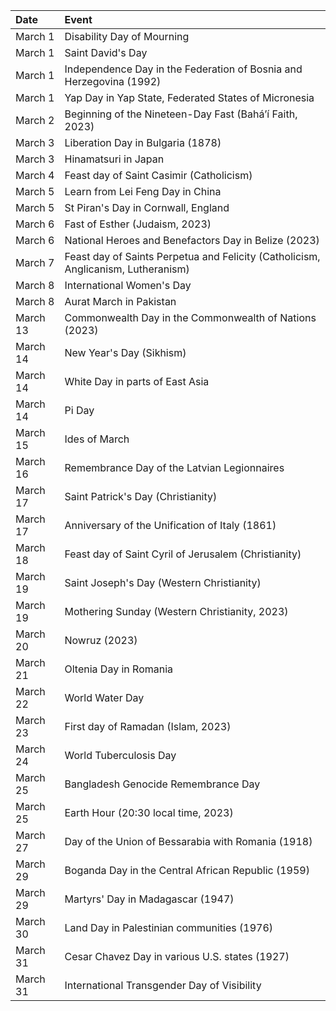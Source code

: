 | Date     | Event                                                                             |
|:---------|:----------------------------------------------------------------------------------|
| March 1  | Disability Day of Mourning                                                        |
| March 1  | Saint David's Day                                                                 |
| March 1  | Independence Day in the Federation of Bosnia and Herzegovina (1992)               |
| March 1  | Yap Day in Yap State, Federated States of Micronesia                              |
| March 2  | Beginning of the Nineteen-Day Fast (Baháʼí Faith, 2023)                           |
| March 3  | Liberation Day in Bulgaria (1878)                                                 |
| March 3  | Hinamatsuri in Japan                                                              |
| March 4  | Feast day of Saint Casimir (Catholicism)                                          |
| March 5  | Learn from Lei Feng Day in China                                                  |
| March 5  | St Piran's Day in Cornwall, England                                               |
| March 6  | Fast of Esther (Judaism, 2023)                                                    |
| March 6  | National Heroes and Benefactors Day in Belize (2023)                              |
| March 7  | Feast day of Saints Perpetua and Felicity (Catholicism, Anglicanism, Lutheranism) |
| March 8  | International Women's Day                                                         |
| March 8  | Aurat March in Pakistan                                                           |
| March 13 | Commonwealth Day in the Commonwealth of Nations (2023)                            |
| March 14 | New Year's Day (Sikhism)                                                          |
| March 14 | White Day in parts of East Asia                                                   |
| March 14 | Pi Day                                                                            |
| March 15 | Ides of March                                                                     |
| March 16 | Remembrance Day of the Latvian Legionnaires                                       |
| March 17 | Saint Patrick's Day (Christianity)                                                |
| March 17 | Anniversary of the Unification of Italy (1861)                                    |
| March 18 | Feast day of Saint Cyril of Jerusalem (Christianity)                              |
| March 19 | Saint Joseph's Day (Western Christianity)                                         |
| March 19 | Mothering Sunday (Western Christianity, 2023)                                     |
| March 20 | Nowruz (2023)                                                                     |
| March 21 | Oltenia Day in Romania                                                            |
| March 22 | World Water Day                                                                   |
| March 23 | First day of Ramadan (Islam, 2023)                                                |
| March 24 | World Tuberculosis Day                                                            |
| March 25 | Bangladesh Genocide Remembrance Day                                               |
| March 25 | Earth Hour (20:30 local time, 2023)                                               |
| March 27 | Day of the Union of Bessarabia with Romania (1918)                                |
| March 29 | Boganda Day in the Central African Republic (1959)                                |
| March 29 | Martyrs' Day in Madagascar (1947)                                                 |
| March 30 | Land Day in Palestinian communities (1976)                                        |
| March 31 | Cesar Chavez Day in various U.S. states (1927)                                    |
| March 31 | International Transgender Day of Visibility                                       |
